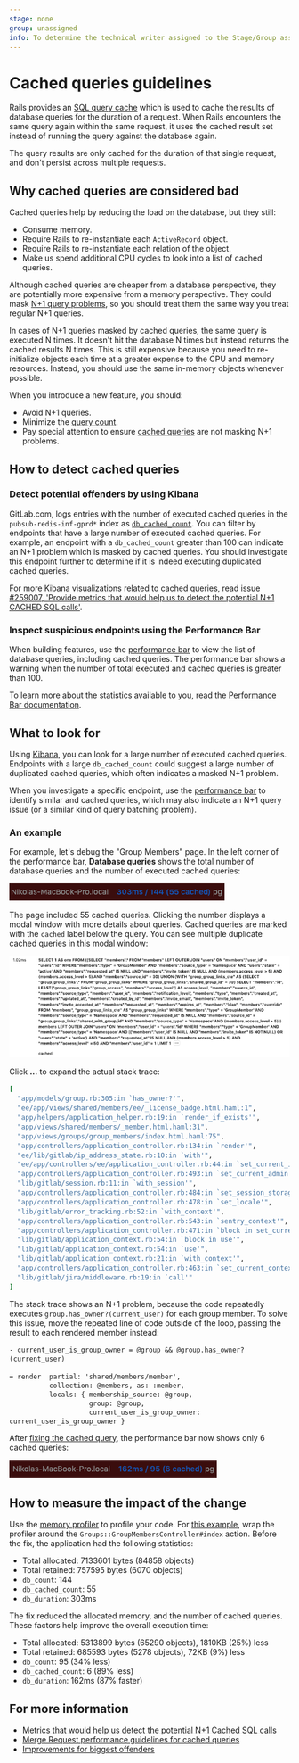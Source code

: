 ```yaml
---
stage: none
group: unassigned
info: To determine the technical writer assigned to the Stage/Group associated with this page, see https://about.gitlab.com/handbook/engineering/ux/technical-writing/#assignments
---
```


# Cached queries guidelines

Rails provides an [SQL query cache](https://guides.rubyonrails.org/caching_with_rails.html#sql-caching)
which is used to cache the results of database queries for the duration of a request.
When Rails encounters the same query again within the same request, it uses the cached
result set instead of running the query against the database again.

The query results are only cached for the duration of that single request, and
don't persist across multiple requests.

## Why cached queries are considered bad

Cached queries help by reducing the load on the database, but they still:

- Consume memory.
- Require Rails to re-instantiate each `ActiveRecord` object.
- Require Rails to re-instantiate each relation of the object.
- Make us spend additional CPU cycles to look into a list of cached queries.

Although cached queries are cheaper from a database perspective, they are potentially
more expensive from a memory perspective. They could mask
[N+1 query problems](https://guides.rubyonrails.org/active_record_querying.html#eager-loading-associations),
so you should treat them the same way you treat regular N+1 queries.

In cases of N+1 queries masked by cached queries, the same query is executed N times.
It doesn't hit the database N times but instead returns the cached results N times.
This is still expensive because you need to re-initialize objects each time at a
greater expense to the CPU and memory resources. Instead, you should use the same
in-memory objects whenever possible.

When you introduce a new feature, you should:

- Avoid N+1 queries.
- Minimize the [query count](merge_request_performance_guidelines.md#query-counts).
- Pay special attention to ensure
  [cached queries](merge_request_performance_guidelines.md#cached-queries) are not
  masking N+1 problems.

## How to detect cached queries

### Detect potential offenders by using Kibana

GitLab.com, logs entries with the number of executed cached queries in the
`pubsub-redis-inf-gprd*` index as
[`db_cached_count`](https://log.gprd.gitlab.net/goto/77d18d80ad84c5df1bf1da5c2cd35b82).
You can filter by endpoints that have a large number of executed cached queries. For
example, an endpoint with a `db_cached_count` greater than 100 can indicate an N+1 problem which
is masked by cached queries. You should investigate this endpoint further to determine
if it is indeed executing duplicated cached queries.

For more Kibana visualizations related to cached queries, read
[issue #259007, 'Provide metrics that would help us to detect the potential N+1 CACHED SQL calls'](https://gitlab.com/gitlab-org/gitlab/-/issues/259007).

### Inspect suspicious endpoints using the Performance Bar

When building features, use the
[performance bar](../administration/monitoring/performance/performance_bar.md)
to view the list of database queries, including cached queries. The
performance bar shows a warning when the number of total executed and cached queries is
greater than 100.

To learn more about the statistics available to you, read the
[Performance Bar documentation](../administration/monitoring/performance/performance_bar.md).

## What to look for

Using [Kibana](#detect-potential-offenders-by-using-kibana), you can look for a large number
of executed cached queries. Endpoints with a large `db_cached_count` could suggest a large number
of duplicated cached queries, which often indicates a masked N+1 problem.

When you investigate a specific endpoint, use
the [performance bar](#inspect-suspicious-endpoints-using-the-performance-bar)
to identify similar and cached queries, which may also indicate an N+1 query issue
(or a similar kind of query batching problem).

### An example

For example, let's debug the "Group Members" page. In the left corner of the
performance bar, **Database queries** shows the total number of database queries
and the number of executed cached queries:

![Performance Bar Database Queries](img/performance_bar_members_page.png)

The page included 55 cached queries. Clicking the number displays a modal window
with more details about queries. Cached queries are marked with the `cached` label
below the query. You can see multiple duplicate cached queries in this modal window:

![Performance Bar Cached Queries Modal](img/performance_bar_cached_queries.png)

Click **...** to expand the actual stack trace:

```ruby
[
  "app/models/group.rb:305:in `has_owner?'",
  "ee/app/views/shared/members/ee/_license_badge.html.haml:1",
  "app/helpers/application_helper.rb:19:in `render_if_exists'",
  "app/views/shared/members/_member.html.haml:31",
  "app/views/groups/group_members/index.html.haml:75",
  "app/controllers/application_controller.rb:134:in `render'",
  "ee/lib/gitlab/ip_address_state.rb:10:in `with'",
  "ee/app/controllers/ee/application_controller.rb:44:in `set_current_ip_address'",
  "app/controllers/application_controller.rb:493:in `set_current_admin'",
  "lib/gitlab/session.rb:11:in `with_session'",
  "app/controllers/application_controller.rb:484:in `set_session_storage'",
  "app/controllers/application_controller.rb:478:in `set_locale'",
  "lib/gitlab/error_tracking.rb:52:in `with_context'",
  "app/controllers/application_controller.rb:543:in `sentry_context'",
  "app/controllers/application_controller.rb:471:in `block in set_current_context'",
  "lib/gitlab/application_context.rb:54:in `block in use'",
  "lib/gitlab/application_context.rb:54:in `use'",
  "lib/gitlab/application_context.rb:21:in `with_context'",
  "app/controllers/application_controller.rb:463:in `set_current_context'",
  "lib/gitlab/jira/middleware.rb:19:in `call'"
]
```

The stack trace shows an N+1 problem, because the code repeatedly executes
`group.has_owner?(current_user)` for each group member. To solve this issue,
move the repeated line of code outside of the loop, passing the result to each rendered member instead:

```erb
- current_user_is_group_owner = @group && @group.has_owner?(current_user)

= render  partial: 'shared/members/member',
          collection: @members, as: :member,
          locals: { membership_source: @group,
                    group: @group,
                    current_user_is_group_owner: current_user_is_group_owner }
```

After [fixing the cached query](https://gitlab.com/gitlab-org/gitlab/-/merge_requests/44626/diffs#27c2761d66e496495be07d0925697f7e62b5bd14), the performance bar now shows only
6 cached queries:

![Performance Bar Fixed Cached Queries](img/performance_bar_fixed_cached_queries.png)

## How to measure the impact of the change

Use the [memory profiler](performance.md#using-memory-profiler) to profile your code.
For [this example](#an-example), wrap the profiler around the `Groups::GroupMembersController#index` action. Before the fix, the application had
the following statistics:

- Total allocated: 7133601 bytes (84858 objects)
- Total retained: 757595 bytes (6070 objects)
- `db_count`: 144
- `db_cached_count`: 55
- `db_duration`: 303ms

The fix reduced the allocated memory, and the number of cached queries. These
factors help improve the overall execution time:

- Total allocated: 5313899 bytes (65290 objects), 1810KB (25%) less
- Total retained: 685593 bytes (5278 objects), 72KB (9%) less
- `db_count`: 95 (34% less)
- `db_cached_count`: 6 (89% less)
- `db_duration`: 162ms (87% faster)

## For more information

- [Metrics that would help us detect the potential N+1 Cached SQL calls](https://gitlab.com/gitlab-org/gitlab/-/issues/259007)
- [Merge Request performance guidelines for cached queries](merge_request_performance_guidelines.md#cached-queries)
- [Improvements for biggest offenders](https://gitlab.com/groups/gitlab-org/-/epics/4508)
